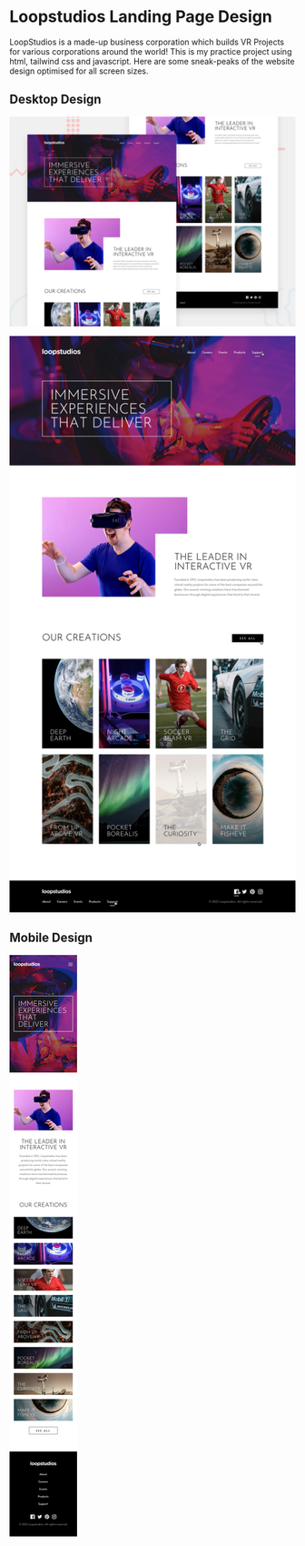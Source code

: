 # Loopstudios Landing Page Design

LoopStudios is a made-up business corporation which builds VR Projects for various corporations around the world! 
This is my practice project using html, tailwind css and javascript. Here are some sneak-peaks of the website design optimised for all screen sizes.

## Desktop Design

![Design preview for the Loopstudios landing page](./design/desktop-preview.jpg)

![Design preview for the Loopstudios landing page (Active States)](./design/active-states.jpg)

## Mobile Design

![Design preview for the Loopstudios landing page (Mobile Design)](./design/mobile-design.jpg)
